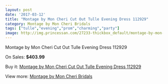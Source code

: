 ```yaml
---
layout: post
date: '2017-03-12'
title: "Montage by Mon Cheri Cut Out Tulle Evening Dress 112929"
category: Montage by Mon Cheri Bridals
tags: ["tulle","evening","prom","charming","party"]
image: http://img.princessan.com/27233-thickbox_default/montage-by-mon-cheri-cut-out-tulle-evening-dress-112929.jpg
---
```

Montage by Mon Cheri Cut Out Tulle Evening Dress 112929

On Sales: **$403.99**
<a href="https://www.princessan.com/en/12459-montage-by-mon-cheri-cut-out-tulle-evening-dress-112929.html"><amp-img layout="responsive" width="600" height="600" src="//img.princessan.com/27233-thickbox_default/montage-by-mon-cheri-cut-out-tulle-evening-dress-112929.jpg" alt="Montage by Mon Cheri Cut Out Tulle Evening Dress 112929 0" /></a>

Buy it: [Montage by Mon Cheri Cut Out Tulle Evening Dress 112929](https://www.princessan.com/en/12459-montage-by-mon-cheri-cut-out-tulle-evening-dress-112929.html "Montage by Mon Cheri Cut Out Tulle Evening Dress 112929")

View more: [Montage by Mon Cheri Bridals](https://www.princessan.com/en/89- "Montage by Mon Cheri Bridals")